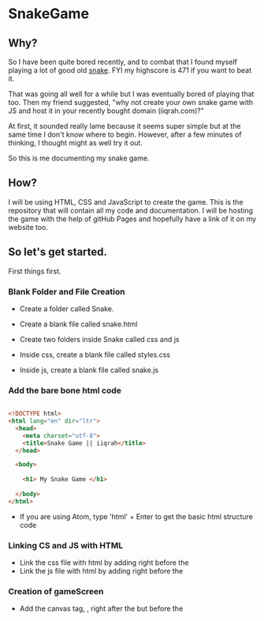 # SnakeGame

## Why?

So I have been quite bored recently, and to combat that I found myself playing a lot of good old [snake](https://www.coolmathgames.com/0-snake). FYI my highscore is 471 if you want to beat it.  

That was going all well for a while but I was eventually bored of playing that too. 
Then my friend suggested, "why not create your own snake game with JS and host it in your recently bought domain (iiqrah.com)?" 

At first, it sounded really lame because it seems super simple but at the same time I don't know where to begin. 
However, after a few minutes of thinking, I thought might as well try it out. 

So this is me documenting my snake game.

## How?

I will be using HTML, CSS and JavaScript to create the game. 
This is the repository that will contain all my code and documentation. 
I will be hosting the game with the help of gitHub Pages and hopefully have a link of it on my website too.  


## So let's get started.

First things first.

### Blank Folder and File Creation

- Create a folder called Snake.
- Create a blank file called snake.html 

- Create two folders inside Snake called css and js

- Inside css, create a blank file called styles.css
- Inside js, create a blank file called snake.js

### Add the bare bone html code

```html

<!DOCTYPE html>
<html lang="en" dir="ltr">
  <head>
    <meta charset="utf-8">
    <title>Snake Game || iiqrah</title>
  </head>

  <body>
    
    <h1> My Snake Game </h1>
    
  </body>
</html>
```

- If you are using Atom, type 'html' + Enter to get the basic html structure code


### Linking CS and JS with HTML

- Link the css file with html by adding <link rel="stylesheet" type="text/css" href="css/style.css"> right before the </head>
- Link the js file with html by adding <script src="js/snake.js"></script> right before the </body>

### Creation of gameScreen

- Add the canvas tag, <canvas id="gameScreen" width="300" height="300"></canvas> , right after the <body> but before the <script>
  
### Add a bit of CSS 

- Lets add some simple style to <h1> and <canva> to check if we have linked our css file correctly
- Add the following code in styles.css:

```css
h1{
  color: red;
  text-align: center;
}

canvas{
  display: block;
  margin: 0 auto;
}
```

### Add a bit of JS 

- Lets add some js code to test if we have linked our js script correctly
- Add the following code in snake.js:

```javascript
  /** CONSTANTS **/
  const CANVAS_BORDER_COLOUR ='black';
  const CANVAS_BACKGROUND_COLOUR ="green";

  // Get the canvas element
  var gameScreen = document.getElementById("gameScreen");
  // Return a two dimensional drawing context
  var ctx = gameScreen.getContext("2d");

  //  Select the colour to fill the canvas
  ctx.fillStyle=CANVAS_BACKGROUND_COLOUR;
  //  Select the colour for the border of the canvas
  ctx.strokestyle=CANVAS_BORDER_COLOUR;

  // Draw a "filled" rectangle to cover the entire canvas
  ctx.fillRect(0, 0, gameScreen.width, gameScreen.height);
  // Draw a "border" around the entire canvas
  ctx.strokeRect(0, 0, gameScreen.width, gameScreen.height);
```

## Code Preview

- If all goes well, this is how it should look like. 

![Screenshot of how the project should look like atthis point](https://i.imgur.com/07y34Xd.png)


  





